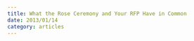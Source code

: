 ```yaml
---
title: What the Rose Ceremony and Your RFP Have in Common
date: 2013/01/14
category: articles
---
```

